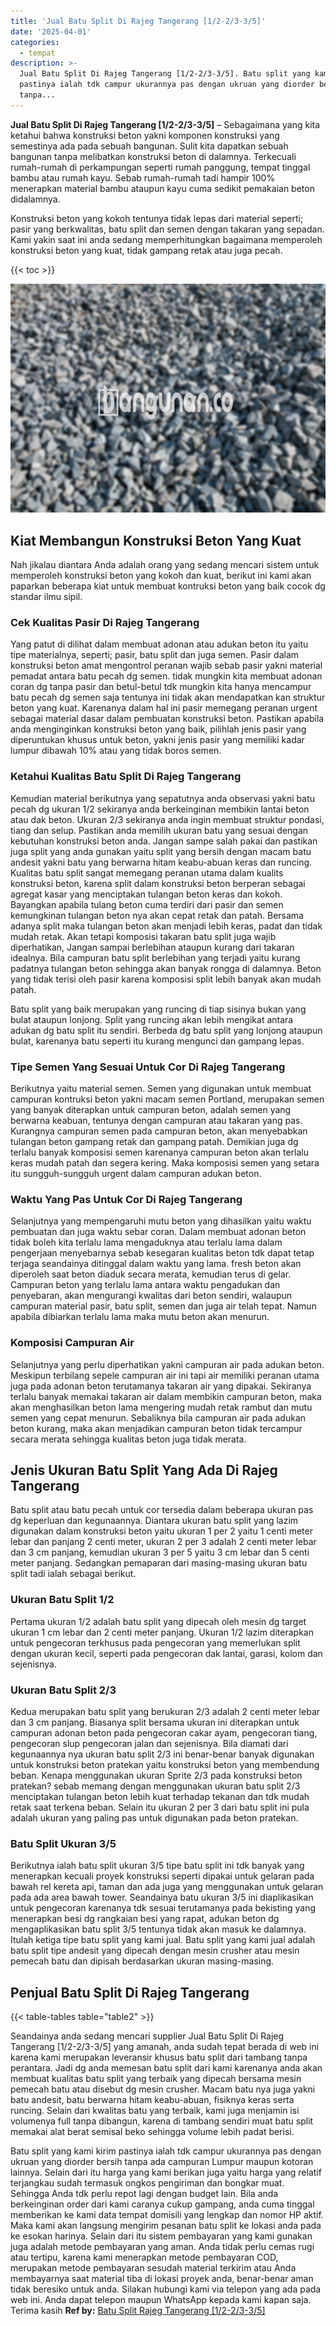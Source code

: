 ```yaml
---
title: 'Jual Batu Split Di Rajeg Tangerang [1/2-2/3-3/5]'
date: '2025-04-01'
categories:
  - tempat
description: >-
  Jual Batu Split Di Rajeg Tangerang [1/2-2/3-3/5]. Batu split yang kami kirim
  pastinya ialah tdk campur ukurannya pas dengan ukruan yang diorder bersih
  tanpa...
---
```


**Jual Batu Split Di Rajeg Tangerang \[1/2-2/3-3/5\]** – Sebagaimana yang kita ketahui bahwa konstruksi beton yakni komponen konstruksi yang semestinya ada pada sebuah bangunan. Sulit kita dapatkan sebuah bangunan tanpa melibatkan konstruksi beton di dalamnya. Terkecuali rumah-rumah di perkampungan seperti rumah panggung, tempat tinggal bambu atau rumah kayu. Sebab rumah-rumah tadi hampir 100% menerapkan material bambu ataupun kayu cuma sedikit pemakaian beton didalamnya.

Konstruksi beton yang kokoh tentunya tidak lepas dari material seperti; pasir yang berkwalitas, batu split dan semen dengan takaran yang sepadan. Kami yakin saat ini anda sedang memperhitungkan bagaimana memperoleh konstruksi beton yang kuat, tidak gampang retak atau juga pecah.

{{< toc >}}

![Jual Batu Split Di Rajeg Tangerang [1/2-2/3-3/5]](/images/jual-batu-split-07.png)

## Kiat Membangun Konstruksi Beton Yang Kuat

Nah jikalau diantara Anda adalah orang yang sedang mencari sistem untuk memperoleh konstruksi beton yang kokoh dan kuat, berikut ini kami akan paparkan beberapa kiat untuk membuat kontruksi beton yang baik cocok dg standar ilmu sipil.

### Cek Kualitas Pasir Di Rajeg Tangerang

Yang patut di dilihat dalam membuat adonan atau adukan beton itu yaitu tipe materialnya, seperti; pasir, batu split dan juga semen. Pasir dalam konstruksi beton amat mengontrol peranan wajib sebab pasir yakni material pemadat antara batu pecah dg semen. tidak mungkin kita membuat adonan coran dg tanpa pasir dan betul-betul tdk mungkin kita hanya mencampur batu pecah dg semen saja tentunya ini tidak akan mendapatkan kan struktur beton yang kuat. Karenanya dalam hal ini pasir memegang peranan urgent sebagai material dasar dalam pembuatan konstruksi beton. Pastikan apabila anda menginginkan konstruksi beton yang baik, pilihlah jenis pasir yang diperuntukan khusus untuk beton, yakni jenis pasir yang memiliki kadar lumpur dibawah 10% atau yang tidak boros semen.

### Ketahui Kualitas Batu Split Di Rajeg Tangerang

Kemudian material berikutnya yang sepatutnya anda observasi yakni batu pecah dg ukuran 1/2 sekiranya anda berkeinginan membikin lantai beton atau dak beton. Ukuran 2/3 sekiranya anda ingin membuat struktur pondasi, tiang dan selup. Pastikan anda memilih ukuran batu yang sesuai dengan kebutuhan konstruksi beton anda. Jangan sampe salah pakai dan pastikan juga split yang anda gunakan yaitu split yang bersih dengan macam batu andesit yakni batu yang berwarna hitam keabu-abuan keras dan runcing. Kualitas batu split sangat memegang peranan utama dalam kualits konstruksi beton, karena split dalam konstruksi beton berperan sebagai agregat kasar yang menciptakan tulangan beton keras dan kokoh. Bayangkan apabila tulang beton cuma terdiri dari pasir dan semen kemungkinan tulangan beton nya akan cepat retak dan patah. Bersama adanya split maka tulangan beton akan menjadi lebih keras, padat dan tidak mudah retak. Akan tetapi komposisi takaran batu split juga wajib diperhatikan, Jangan sampai berlebihan ataupun kurang dari takaran idealnya. Bila campuran batu split berlebihan yang terjadi yaitu kurang padatnya tulangan beton sehingga akan banyak rongga di dalamnya. Beton yang tidak terisi oleh pasir karena komposisi split lebih banyak akan mudah patah.

Batu split yang baik merupakan yang runcing di tiap sisinya bukan yang bulat ataupun lonjong. Split yang runcing akan lebih mengikat antara adukan dg batu split itu sendiri. Berbeda dg batu split yang lonjong ataupun bulat, karenanya batu seperti itu kurang mengunci dan gampang lepas.

### Tipe Semen Yang Sesuai Untuk Cor Di Rajeg Tangerang

Berikutnya yaitu material semen. Semen yang digunakan untuk membuat campuran kontruksi beton yakni macam semen Portland, merupakan semen yang banyak diterapkan untuk campuran beton, adalah semen yang berwarna keabuan, tentunya dengan campuran atau takaran yang pas. Kurangnya campuran semen pada campuran beton, akan menyebabkan tulangan beton gampang retak dan gampang patah. Demikian juga dg terlalu banyak komposisi semen karenanya campuran beton akan terlalu keras mudah patah dan segera kering. Maka komposisi semen yang setara itu sungguh-sungguh urgent dalam campuran adukan beton.

### Waktu Yang Pas Untuk Cor Di Rajeg Tangerang

Selanjutnya yang mempengaruhi mutu beton yang dihasilkan yaitu waktu pembuatan dan juga waktu sebar coran. Dalam membuat adonan beton tidak boleh kita terlalu lama mengaduknya atau terlalu lama dalam pengerjaan menyebarnya sebab kesegaran kualitas beton tdk dapat tetap terjaga seandainya ditinggal dalam waktu yang lama. fresh beton akan diperoleh saat beton diaduk secara merata, kemudian terus di gelar. Campuran beton yang terlalu lama antara waktu pengadukan dan penyebaran, akan mengurangi kwalitas dari beton sendiri, walaupun campuran material pasir, batu split, semen dan juga air telah tepat. Namun apabila dibiarkan terlalu lama maka mutu beton akan menurun.

### Komposisi Campuran Air

Selanjutnya yang perlu diperhatikan yakni campuran air pada adukan beton. Meskipun terbilang sepele campuran air ini tapi air memiliki peranan utama juga pada adonan beton terutamanya takaran air yang dipakai. Sekiranya terlalu banyak memakai takaran air dalam membikin campuran beton, maka akan menghasilkan beton lama mengering mudah retak rambut dan mutu semen yang cepat menurun. Sebaliknya bila campuran air pada adukan beton kurang, maka akan menjadikan campuran beton tidak tercampur secara merata sehingga kualitas beton juga tidak merata.

## Jenis Ukuran Batu Split Yang Ada Di Rajeg Tangerang

Batu split atau batu pecah untuk cor tersedia dalam beberapa ukuran pas dg keperluan dan kegunaannya. Diantara ukuran batu split yang lazim digunakan dalam konstruksi beton yaitu ukuran 1 per 2 yaitu 1 centi meter lebar dan panjang 2 centi meter, ukuran 2 per 3 adalah 2 centi meter lebar dan 3 cm panjang, kemudian ukuran 3 per 5 yaitu 3 cm lebar dan 5 centi meter panjang. Sedangkan pemaparan dari masing-masing ukuran batu split tadi ialah sebagai berikut.

### Ukuran Batu Split 1/2

Pertama ukuran 1/2 adalah batu split yang dipecah oleh mesin dg target ukuran 1 cm lebar dan 2 centi meter panjang. Ukuran 1/2 lazim diterapkan untuk pengecoran terkhusus pada pengecoran yang memerlukan split dengan ukuran kecil, seperti pada pengecoran dak lantai, garasi, kolom dan sejenisnya.

### Ukuran Batu Split 2/3

Kedua merupakan batu split yang berukuran 2/3 adalah 2 centi meter lebar dan 3 cm panjang. Biasanya split bersama ukuran ini diterapkan untuk campuran adonan beton pada pengecoran cakar ayam, pengecoran tiang, pengecoran slup pengecoran jalan dan sejenisnya. Bila diamati dari kegunaannya nya ukuran batu split 2/3 ini benar-benar banyak digunakan untuk konstruksi beton pratekan yaitu konstruksi beton yang membendung beban. Kenapa menggunakan ukuran Sprite 2/3 pada konstruksi beton pratekan? sebab memang dengan menggunakan ukuran batu split 2/3 menciptakan tulangan beton lebih kuat terhadap tekanan dan tdk mudah retak saat terkena beban. Selain itu ukuran 2 per 3 dari batu split ini pula adalah ukuran yang paling pas untuk digunakan pada beton pratekan.

### Batu Split Ukuran 3/5

Berikutnya ialah batu split ukuran 3/5 tipe batu split ini tdk banyak yang menerapkan kecuali proyek konstruksi seperti dipakai untuk gelaran pada bawah rel kereta api, taman dan ada juga yang menggunakan untuk gelaran pada ada area bawah tower. Seandainya batu ukuran 3/5 ini diaplikasikan untuk pengecoran karenanya tdk sesuai terutamanya pada bekisting yang menerapkan besi dg rangkaian besi yang rapat, adukan beton dg mengaplikasikan batu split 3/5 tentunya tidak akan masuk ke dalamnya. Itulah ketiga tipe batu split yang kami jual. Batu split yang kami jual adalah batu split tipe andesit yang dipecah dengan mesin crusher atau mesin pemecah batu dan dipisah berdasarkan ukuran masing-masing.

## Penjual Batu Split Di Rajeg Tangerang

{{< table-tables table="table2" >}}

Seandainya anda sedang mencari supplier Jual Batu Split Di Rajeg Tangerang \[1/2-2/3-3/5\] yang amanah, anda sudah tepat berada di web ini karena kami merupakan leveransir khusus batu split dari tambang tanpa perantara. Jadi dg anda memesan batu split dari kami karenanya anda akan membuat kualitas batu split yang terbaik yang dipecah bersama mesin pemecah batu atau disebut dg mesin crusher. Macam batu nya juga yakni batu andesit, batu berwarna hitam keabu-abuan, fisiknya keras serta runcing. Selain dari kwalitas batu yang terbaik, kami juga menjamin isi volumenya full tanpa dibangun, karena di tambang sendiri muat batu split memakai alat berat semisal beko sehingga volume lebih padat berisi.

Batu split yang kami kirim pastinya ialah tdk campur ukurannya pas dengan ukruan yang diorder bersih tanpa ada campuran Lumpur maupun kotoran lainnya. Selain dari itu harga yang kami berikan juga yaitu harga yang relatif terjangkau sudah termasuk ongkos pengiriman dan bongkar muat. Sehingga Anda tdk perlu repot lagi dengan budget lain. Bila anda berkeinginan order dari kami caranya cukup gampang, anda cuma tinggal memberikan ke kami data tempat domisili yang lengkap dan nomor HP aktif. Maka kami akan langsung mengirim pesanan batu split ke lokasi anda pada ke esokan harinya. Selain dari itu sistem pembayaran yang kami gunakan juga adalah metode pembayaran yang aman. Anda tidak perlu cemas rugi atau tertipu, karena kami menerapkan metode pembayaran COD, merupakan metode pembayaran sesudah material terkirim atau Anda membayarnya saat material tiba di lokasi proyek anda, benar-benar aman tidak beresiko untuk anda. Silakan hubungi kami via telepon yang ada pada web ini. Anda dapat telepon maupun WhatsApp kepada kami kapan saja. Terima kasih
**Ref by:** [Batu Split Rajeg Tangerang [1/2-2/3-3/5]](https://id.wikipedia.org/wiki/Batu)
